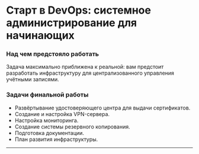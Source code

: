# Старт в DevOps: системное администрирование для начинающих

### Над чем предстояло работать
Задача максимально приближена к реальной: вам предстоит разработать инфраструктуру для централизованного управления учётными записями.

### Задачи финальной работы
- Развёртывание удостоверяющего центра для выдачи сертификатов.
- Создание и настройка VPN-сервера.
- Настройка мониторинга.
- Создание системы резервного копирования.
- Подготовка документации.
- План развития инфраструктуры.

------------------------------------------------------------------
